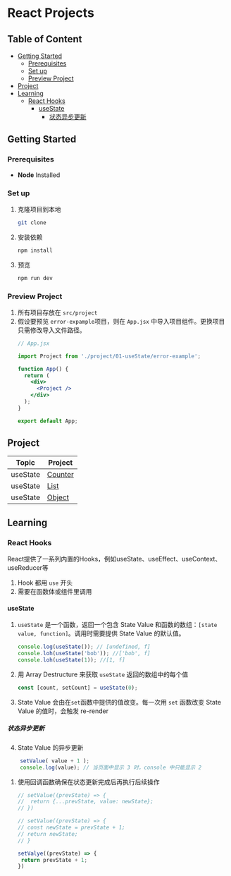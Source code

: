 <h1>React Projects</h1>

<h2> Table of Content </h2>

- [Getting Started](#getting-started)
  - [Prerequisites](#prerequisites)
  - [Set up](#set-up)
  - [Preview Project](#preview-project)
- [Project](#project)
- [Learning](#learning)
  - [React Hooks](#react-hooks)
    - [useState](#usestate)
      - [状态异步更新](#状态异步更新)

## Getting Started

### Prerequisites
- **Node** Installed

### Set up

1. 克隆项目到本地
   ```sh
   git clone
   ```

2. 安装依赖
   ```sh
   npm install
   ```

3. 预览
   ```sh
   npm run dev
   ```

### Preview Project

1. 所有项目存放在 `src/project`
2. 假设要预览 `error-expample`项目，则在 `App.jsx` 中导入项目组件。更换项目只需修改导入文件路径。
    ```jsx
    // App.jsx

    import Project from './project/01-useState/error-example';

    function App() {
      return (
        <div>
          <Project />
        </div>
      );
    }

    export default App;
    ```

## Project

| Topic | Project |
|---|---|
| useState | [Counter](./src/project/01-useState/Counter.jsx) |
| useState | [List](./src/project/01-useState/List.jsx) |
| useState | [Object](./src/project/01-useState/Object.jsx) |

## Learning

### React Hooks
React提供了一系列内置的Hooks，例如useState、useEffect、useContext、useReducer等

1. Hook 都用 `use` 开头
2. 需要在函数体或组件里调用


#### useState

1. `useState` 是一个函数，返回一个包含 State Value 和函数的数组：`[state value, function]`。调用时需要提供 State Value 的默认值。
   ```jsx
   console.log(useState()); // [undefined, f]
   console.loh(useState('bob')); //['bob', f]
   console.loh(useState(1)); //[1, f]
   ``` 
2. 用 Array Destructure 来获取 `useState` 返回的数组中的每个值
   ```jsx
   const [count, setCount] = useState(0);
   ```
3. State Value 会由在`set`函数中提供的值改变。每一次用 `set` 函数改变 State Value 的值时，会触发 re-render

##### 状态异步更新
4. State Value 的异步更新
  ```jsx
      setValue( value + 1 );
      console.log(value); // 当页面中显示 3 时，console 中只能显示 2
  ```
1. 使用回调函数确保在状态更新完成后再执行后续操作
     ```jsx
    // setValue((prevState) => {
    //  return {...prevState, value: newState};
    // })
    
    // setValue((prevState) => {
    // const newState = prevState + 1;
    // return newState; 
    // }
    
    setValye((prevState) => {
      return prevState + 1;
    })

     ```